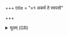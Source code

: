 +++
title = "०१ अकर्म ते स्वपसो"

+++
<details><summary>मूलम् (GR)</summary>

अकर्म ते स्वपसो अभूम  
र्तम् अजस्रन्न् उषसो विभातीः ।  
विश्वं तद् भद्रं यद् वहन्ति देवा  
बृहद् वदेम विदथे सुवीराः ॥
</details>